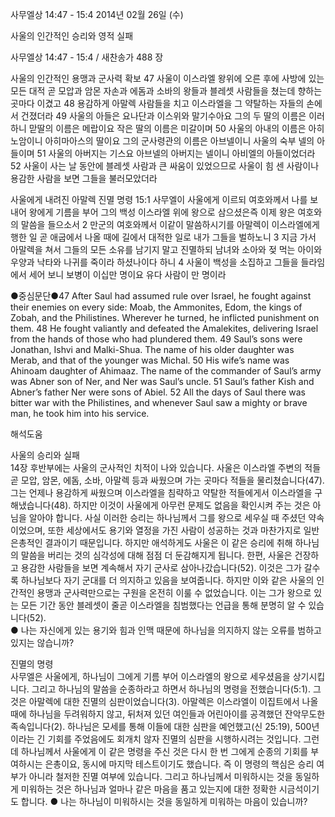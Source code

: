 사무엘상 14:47 - 15:4 
2014년 02월 26일 (수)

사울의 인간적인 승리와 영적 실패



사무엘상 14:47 - 15:4 / 새찬송가 488 장


사울의 인간적인 용맹과 군사력 확보
47 사울이 이스라엘 왕위에 오른 후에 사방에 있는 모든 대적 곧 모압과 암몬 자손과 에돔과 소바의 왕들과 블레셋 사람들을 쳤는데 향하는 곳마다 이겼고 48 용감하게 아말렉 사람들을 치고 이스라엘을 그 약탈하는 자들의 손에서 건졌더라 49 사울의 아들은 요나단과 이스위와 말기수아요 그의 두 딸의 이름은 이러하니 맏딸의 이름은 메랍이요 작은 딸의 이름은 미갈이며 50 사울의 아내의 이름은 아히노암이니 아히마아스의 딸이요 그의 군사령관의 이름은 아브넬이니 사울의 숙부 넬의 아들이며 51 사울의 아버지는 기스요 아브넬의 아버지는 넬이니 아비엘의 아들이었더라 52 사울이 사는 날 동안에 블레셋 사람과 큰 싸움이 있었으므로 사울이 힘 센 사람이나 용감한 사람을 보면 그들을 불러모았더라

사울에게 내려진 아말렉 진멸 명령 
15:1 사무엘이 사울에게 이르되 여호와께서 나를 보내어 왕에게 기름을 부어 그의 백성 이스라엘 위에 왕으로 삼으셨은즉 이제 왕은 여호와의 말씀을 들으소서 2 만군의 여호와께서 이같이 말씀하시기를 아말렉이 이스라엘에게 행한 일 곧 애굽에서 나올 때에 길에서 대적한 일로 내가 그들을 벌하노니 3 지금 가서 아말렉을 쳐서 그들의 모든 소유를 남기지 말고 진멸하되 남녀와 소아와 젖 먹는 아이와 우양과 낙타와 나귀를 죽이라 하셨나이다 하니 4 사울이 백성을 소집하고 그들을 들라임에서 세어 보니 보병이 이십만 명이요 유다 사람이 만 명이라 


●중심문단●47 After Saul had assumed rule over Israel, he fought against their enemies on every side: Moab, the Ammonites, Edom, the kings of Zobah, and the Philistines. Wherever he turned, he inflicted punishment on them. 48 He fought valiantly and defeated the Amalekites, delivering Israel from the hands of those who had plundered them. 49 Saul’s sons were Jonathan, Ishvi and Malki-Shua. The name of his older daughter was Merab, and that of the younger was Michal. 50 His wife’s name was Ahinoam daughter of Ahimaaz. The name of the commander of Saul’s army was Abner son of Ner, and Ner was Saul’s uncle. 51 Saul’s father Kish and Abner’s father Ner were sons of Abiel. 52 All the days of Saul there was bitter war with the Philistines, and whenever Saul saw a mighty or brave man, he took him into his service.

해석도움





사울의 승리와 실패  
14장 후반부에는 사울의 군사적인 치적이 나와 있습니다. 사울은 이스라엘 주변의 적들 곧 모압, 암몬, 에돔, 소바, 아말렉 등과 싸웠으며 가는 곳마다 적들을 물리쳤습니다(47). 그는 언제나 용감하게 싸웠으며 이스라엘을 침략하고 약탈한 적들에게서 이스라엘을 구해냈습니다(48). 하지만 이것이 사울에게 아무런 문제도 없음을 확인시켜 주는 것은 아님을 알아야 합니다. 사실 이러한 승리는 하나님께서 그를 왕으로 세우실 때 주셨던 약속이었으며, 또한 세상에서도 용기와 열정을 가진 사람이 성공하는 것과 마찬가지로 일반 은총적인 결과이기 때문입니다. 하지만 애석하게도 사울은 이 같은 승리에 취해 하나님의 말씀을 버리는 것의 심각성에 대해 점점 더 둔감해지게 됩니다. 한편, 사울은 건장하고 용감한 사람들을 보면 계속해서 자기 군사로 삼아나갔습니다(52). 이것은 그가 갈수록 하나님보다 자기 군대를 더 의지하고 있음을 보여줍니다. 하지만 이와 같은 사울의 인간적인 용맹과 군사력만으로는 구원을 온전히 이룰 수 없었습니다. 이는 그가 왕으로 있는 모든 기간 동안 블레셋이 줄곧 이스라엘을 침범했다는 언급을 통해 분명히 알 수 있습니다(52).  
● 나는 자신에게 있는 용기와 힘과 인맥 때문에 하나님을 의지하지 않는 오류를 범하고 있지는 않습니까?

진멸의 명령  
사무엘은 사울에게, 하나님이 그에게 기름 부어 이스라엘의 왕으로 세우셨음을 상기시킵니다. 그리고 하나님의 말씀을 순종하라고 하면서 하나님의 명령을 전했습니다(5:1). 그것은 아말렉에 대한 진멸의 심판이었습니다(3). 아말렉은 이스라엘이 이집트에서 나올 때에 하나님을 두려워하지 않고, 뒤처져 있던 여인들과 어린아이를 공격했던 잔악무도한 족속입니다(2). 하나님은 모세를 통해 이들에 대한 심판을 예언했고(신 25:19), 500년이라는 긴 기회를 주었음에도 회개치 않자 진멸의 심판을 시행하시려는 것입니다. 그런데 하나님께서 사울에게 이 같은 명령을 주신 것은 다시 한 번 그에게 순종의 기회를 부여하시는 은총이요, 동시에 마지막 테스트이기도 했습니다. 즉 이 명령의 핵심은 승리 여부가 아니라 철저한 진멸 여부에 있습니다. 그리고 하나님께서 미워하시는 것을 동일하게 미워하는 것은 하나님과 얼마나 같은 마음을 품고 있는지에 대한 정확한 시금석이기도 합니다. 
● 나는 하나님이 미워하시는 것을 동일하게 미워하는 마음이 있습니까?